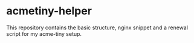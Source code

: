 # acmetiny-helper

This repository contains the basic structure, nginx snippet and a renewal script for my acme-tiny setup.
